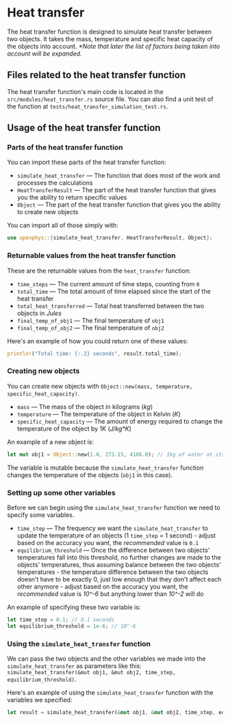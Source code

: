 # Heat transfer

The heat transfer function is designed to simulate heat transfer between two objects. It takes the mass, temperature and specific heat capacity of the objects into account. *\*Note that later the list of factors being taken into account will be expanded.*

## Files related to the heat transfer function

The heat transfer function's main code is located in the `src/modules/heat_transfer.rs` source file. You can also find a unit test of the function at `tests/heat_transfer_simulation_test.rs`.

## Usage of the heat transfer function

### Parts of the heat transfer function

You can import these parts of the heat transfer function:

  - `simulate_heat_transfer` — The function that does most of the work and processes the calculations
  - `HeatTransferResult` — The part of the heat transfer function that gives you the ability to return specific values
  - `Object` — The part of the heat transfer function that gives you the ability to create new objects

You can import all of those simply with:
```rs
use openphys::{simulate_heat_transfer, HeatTransferResult, Object};
```

### Returnable values from the heat transfer function

These are the returnable values from the `heat_transfer` function:

  - `time_steps` — The current amount of time steps, counting from `0`
  - `total_time` — The total amount of time elapsed since the start of the heat transfer
  - `total_heat_transferred` — Total heat transferred between the two objects in *Jules*
  - `final_temp_of_obj1` — The final temperature of `obj1`
  - `final_temp_of_obj2` — The final temperature of `obj2`

Here's an example of how you could return one of these values:
```rs
println!("Total time: {:.2} seconds", result.total_time);
```

### Creating new objects

You can create new objects with `Object::new(mass, temperature, specific_heat_capacity)`.

  - `mass` — The mass of the object in kilograms (*kg*)
  - `temperature` — The temperature of the object in Kelvin (*K*)
  - `specific_heat_capacity` — The amount of energy required to change the temperature of the object by 1K (*J/kg\*K*)

An example of a new object is:
```rs
let mut obj1 = Object::new(1.0, 273.15, 4186.0); // 1kg of water at its freezing point
```
The variable is mutable because the `simulate_heat_transfer` function changes the temperature of the objects (`obj1` in this case).

### Setting up some other variables

Before we can begin using the `simulate_heat_transfer` function we need to specify some variables.

  - `time_step` — The frequency we want the `simulate_heat_transfer` to update the temperature of an objects (1 `time_step` = 1 second) - adjust based on the accuracy you want, the *recommended* value is `0.1`
  - `equilibrium_threshold` — Once the difference between two objects' temperatures fall into this threshold, no further changes are made to the objects' temperatures, thus assuming balance between the two objects' temperatures - the temperature difference between the two objects doesn't have to be exactly 0, just low enough that they don't affect each other anymore - adjust based on the accuracy you want, the *recommended* value is *10^-6* but anything lower than *10^-2* will do

An example of specifying these two variable is:
```rs
let time_step = 0.1; // 0.1 seconds
let equilibrium_threshold = 1e-6; // 10^-6
```

### Using the `simulate_heat_transfer` function

We can pass the two objects and the other variables we made into the `simulate_heat_transfer` as parameters like this: `simulate_heat_transfer(&mut obj1, &mut obj2, time_step, equilibrium_threshold)`.

Here's an example of using the `simulate_heat_transfer` function with the variables we specified:
```rs
let result = simulate_heat_transfer(&mut obj1, &mut obj2, time_step, equilibrium_threshold);
```
